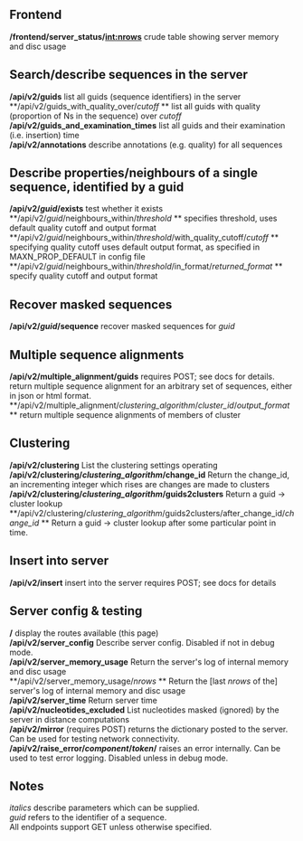 Frontend
--------
**/frontend/server_status/<int:nrows>** crude table showing server memory and disc usage

Search/describe sequences in the server
-----------------------------------------------------------------------
**/api/v2/guids**  list all guids (sequence identifiers) in the server    
**/api/v2/guids_with_quality_over/*cutoff* ** list all guids with quality (proportion of Ns in the sequence) over *cutoff*    
**/api/v2/guids_and_examination_times** list all guids and their examination (i.e. insertion) time   
**/api/v2/annotations** describe annotations (e.g. quality) for all sequences   

Describe properties/neighbours of a single sequence, identified by a guid
-------------------------------------------------------------------------
**/api/v2/*guid*/exists**  test whether it exists
**/api/v2/*guid*/neighbours_within/*threshold* ** specifies threshold, uses default quality cutoff and output format   
**/api/v2/*guid*/neighbours_within/*threshold*/with_quality_cutoff/*cutoff* **  specifying quality cutoff uses default output format, as specified in MAXN_PROP_DEFAULT in config file   
**/api/v2/*guid*/neighbours_within/*threshold*/in_format/*returned_format* **  specify quality cutoff and output format    

Recover masked sequences
------------------------
**/api/v2/*guid*/sequence**  recover masked sequences for *guid*  

Multiple sequence alignments
----------------------------
**/api/v2/multiple_alignment/guids**   requires POST; see docs for details.  return multiple sequence alignment for an arbitrary set of sequences, either in json or html format.
**/api/v2/multiple_alignment/*clustering_algorithm*/*cluster_id*/*output_format* ** return multiple sequence alignments of members of cluster  

Clustering
----------
**/api/v2/clustering** List the clustering settings operating  
**/api/v2/clustering/*clustering_algorithm*/change_id**  Return the change_id, an incrementing integer which rises are changes are made to clusters  
**/api/v2/clustering/*clustering_algorithm*/guids2clusters**  Return a guid -> cluster lookup  
**/api/v2/clustering/*clustering_algorithm*/guids2clusters/after_change_id/*change_id* ** Return a guid -> cluster lookup after some particular point in time.

Insert into server   
-------------------
**/api/v2/insert** insert into the server requires POST; see docs for details  

Server config & testing
---------------------------------
**/**  display the routes available  (this page)  
**/api/v2/server_config**  Describe server config.  Disabled if not in debug mode.  
**/api/v2/server_memory_usage** Return the server's log of internal memory and disc usage     
**/api/v2/server_memory_usage/*nrows* ** Return the [last *nrows* of the] server's log of internal memory and disc usage   
**/api/v2/server_time** Return server time   
**/api/v2/nucleotides_excluded** List nucleotides masked (ignored) by the server in distance computations  
**/api/v2/mirror**  (requires POST)  returns the dictionary posted to the server. Can be used for testing network connectivity. 
**/api/v2/raise_error/*component*/*token*/** raises an error internally.  Can be used to test error logging.  Disabled unless in debug mode.

Notes
-----------
*italics* describe parameters which can be supplied.  
*guid* refers to the identifier of a sequence.   
All endpoints support GET unless otherwise specified.  

